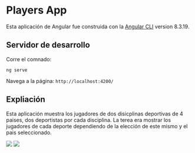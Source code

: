 # Players App

Esta aplicación de Angular fue construida con la [Angular CLI](https://github.com/angular/angular-cli) version 8.3.19.

## Servidor de desarrollo

Corre el comnado: 
```
ng serve
```
Navega a la página:  `http://localhost:4200/`


## Expliación 

Esta aplicación muestra los jugadores de dos disicplinas deportivas de 4 paises, dos deportistas por cada disciplina. La terea era mostrar los jugadores de cada deporte dependiendo de la elección de este mismo y el pais seleccionado.


![](https://i.imgur.com/EvA3R7h.png)
![](https://i.imgur.com/TQ1nPX4.png)